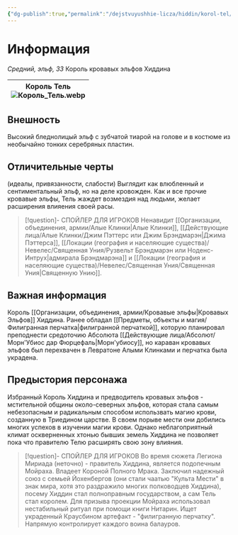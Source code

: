 ```yaml
---
{"dg-publish":true,"permalink":"/dejstvuyushhie-licza/hiddin/korol-tel/","dgPassFrontmatter":true}
---
```


# Информация

*Средний, эльф, ЗЗ*
Король кровавых эльфов Хиддина

| Король Тель<br>![Король_Тель.webp](/img/user/%D0%98%D0%B7%D0%BE%D0%B1%D1%80%D0%B0%D0%B6%D0%B5%D0%BD%D0%B8%D1%8F/%D0%9A%D0%BE%D1%80%D0%BE%D0%BB%D1%8C_%D0%A2%D0%B5%D0%BB%D1%8C.webp) |
| ----------------------------------- |
## Внешность
Высокий бледнолицый эльф с зубчатой тиарой на голове и в костюме из необычайно тонких серебряных пластин.  

## Отличительные черты
(идеалы, привязанности, слабости)
Выглядит как влюбленный и сентиментальный эльф, но на деле кровожден.
Как и все прочие кровавые эльфы, Тель жаждет возмездия над людьми, желает расширения влияения своей расы.
> [!question]- СПОЙЛЕР ДЛЯ ИГРОКОВ
>Ненавидит [[Организации, объединения, армии/Алые Клинки\|Алые Клинки]], [[Действующие лица/Алые Клинки/Джим Пэттерс или Джим Брэндмарэн\|Джима Пэттерса]], [[Локации (география и населяющие существа)/Невелес/Священная Уния/Рузвельт Брэндмарэн или Ноденс-Интрух\|адмирала Брэндмарэна]] и [[Локации (география и населяющие существа)/Невелес/Священная Уния/Священная Уния\|Священную Унию]].
## Важная информация
Король [[Организации, объединения, армии/Кровавые эльфы\|Кровавых Эльфов]] Хиддина.
Ранее обладал [[Предметы, объекты и магия/Филигранная перчатка\|филигранной перчаткой]], которую планировал преподнести средоточию Абсолюта [[Действующие лица/Абсолют/Морн'Убиос дар Фюрцефаль\|Морн'убиосу]], но караван кровавых эльфов был перехвачен в Левратоне Алыми Клинками и перчатка была украдена.
## Предыстория персонажа
Избранный Король Хиддина и предводитель кровавых эльфов - мстительной общины около-северных эльфов, которая стала самым небезопасным и радикальным способом использвать магию крови, созданную в Триедином царстве. В своем порыве мести они добились многих успехов в изучении магии крови. Однако неблагоприятный климат оскверненных хтонью бывших земель Хиддина не позволяет пока что правителю Телю расширять свою зону влияния.
> [!question]- СПОЙЛЕР ДЛЯ ИГРОКОВ
>Во время сюжета Легиона Мириада (неточно) - правитель Хиддина, является подопечным Мойраха. Владеет Короной Полного Мрака. Заключил надежный союз с семьей Йохенбергов (они стали чаатью "Культа Мести" в знак мира, хотя это раздражило многих полководцев Хиддина), посему Хиддин стал полноправным государством, а сам Тель стал королем. Для призыва проекции Мойраха использовал нестабильный ритуал при помощи книги Нитарин. Ищет украденный Краусбином артефакт - "филигранную перчатку".  Напрямую контролирует каждого воина балауров.
